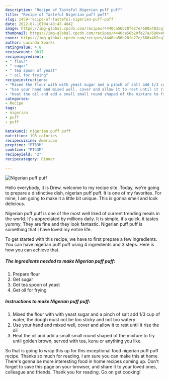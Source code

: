 ```yaml
---
description: "Recipe of Tasteful Nigerian puff puff"
title: "Recipe of Tasteful Nigerian puff puff"
slug: 1459-recipe-of-tasteful-nigerian-puff-puff
date: 2022-07-16T04:48:47.484Z
image: https://img-global.cpcdn.com/recipes/4440ca56b20fe27e/680x482cq70/nigerian-puff-puff-recipe-main-photo.jpg
thumbnail: https://img-global.cpcdn.com/recipes/4440ca56b20fe27e/680x482cq70/nigerian-puff-puff-recipe-main-photo.jpg
cover: https://img-global.cpcdn.com/recipes/4440ca56b20fe27e/680x482cq70/nigerian-puff-puff-recipe-main-photo.jpg
author: Lucinda Sparks
ratingvalue: 4.8
reviewcount: 9017
recipeingredient:
- " flour"
- " sugar"
- " tea spoon of yeast"
- " oil for frying"
recipeinstructions:
- "Mixed the flour with with yeast sugar and a pinch of salt add 1/3 cup of water, the dough must not be too sticky and not too watery"
- "Use your hand and mixed well, cover and allow it to rest until it rise the oil"
- "Heat the oil and add a small small round shaped of the mixture to fry until golden brown, served with tea, kunu or anything you like."
categories:
- Recipe
tags:
- nigerian
- puff
- puff

katakunci: nigerian puff puff 
nutrition: 198 calories
recipecuisine: American
preptime: "PT33M"
cooktime: "PT43M"
recipeyield: "2"
recipecategory: Dinner

---
```



![Nigerian puff puff](https://img-global.cpcdn.com/recipes/4440ca56b20fe27e/680x482cq70/nigerian-puff-puff-recipe-main-photo.jpg)

Hello everybody, it is Drew, welcome to my recipe site. Today, we're going to prepare a distinctive dish, nigerian puff puff. It is one of my favorites. For mine, I am going to make it a little bit unique. This is gonna smell and look delicious.



Nigerian puff puff is one of the most well liked of current trending meals in the world. It's appreciated by millions daily. It is simple, it's quick, it tastes yummy. They are fine and they look fantastic. Nigerian puff puff is something that I have loved my entire life.


To get started with this recipe, we have to first prepare a few ingredients. You can have nigerian puff puff using 4 ingredients and 3 steps. Here is how you can achieve that.

<!--inarticleads1-->

##### The ingredients needed to make Nigerian puff puff:

1. Prepare  flour
1. Get  sugar
1. Get  tea spoon of yeast
1. Get  oil for frying




<!--inarticleads2-->

##### Instructions to make Nigerian puff puff:

1. Mixed the flour with with yeast sugar and a pinch of salt add 1/3 cup of water, the dough must not be too sticky and not too watery
1. Use your hand and mixed well, cover and allow it to rest until it rise the oil
1. Heat the oil and add a small small round shaped of the mixture to fry until golden brown, served with tea, kunu or anything you like.




So that is going to wrap this up for this exceptional food nigerian puff puff recipe. Thanks so much for reading. I am sure you can make this at home. There's gonna be more interesting food in home recipes coming up. Don't forget to save this page on your browser, and share it to your loved ones, colleague and friends. Thank you for reading. Go on get cooking!
